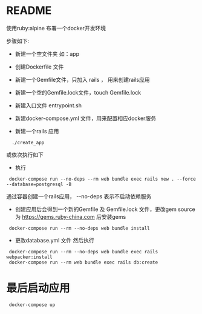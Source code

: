 # README

使用ruby:alpine 布署一个docker开发环境

步骤如下:

* 新建一个空文件夹 如：app

* 创建Dockerfile 文件

* 新建一个Gemfile文件，只加入 rails ， 用来创建rails应用

* 新建一个空的Gemfile.lock文件，touch Gemfile.lock

* 新建入口文件 entrypoint.sh

* 新建docker-compose.yml 文件，用来配置相应docker服务

* 新建一个rails 应用
```shell
  ./create_app
```
或依次执行如下

* 执行 
```shell
 docker-compose run --no-deps --rm web bundle exec rails new . --force --database=postgresql -B
```
通过容器创建一个rails应用， --no-deps 表示不启动依赖服务

* 创建应用后会得到一个新的Gemfile 及 Gemfile.lock 文件，更改gem source 为 https://gems.ruby-china.com 后安装gems

```shell
 docker-compose run --rm --no-deps web bundle install
```

* 更改database.yml 文件 然后执行
```shell
 docker-compose run --rm --no-deps web bundle exec rails webpacker:install
 docker-compose run --rm web bundle exec rails db:create
```



# 最后启动应用
```shell
 docker-compose up 
```


